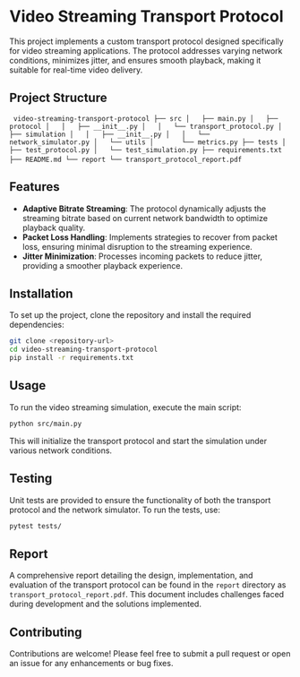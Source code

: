 # Video Streaming Transport Protocol

This project implements a custom transport protocol designed specifically for video streaming applications. The protocol addresses varying network conditions, minimizes jitter, and ensures smooth playback, making it suitable for real-time video delivery.

## Project Structure

` ` `
video-streaming-transport-protocol
├── src
│   ├── main.py
│   ├── protocol
│   │   ├── __init__.py
│   │   └── transport_protocol.py
│   ├── simulation
│   │   ├── __init__.py
│   │   └── network_simulator.py
│   └── utils
│       └── metrics.py
├── tests
│   ├── test_protocol.py
│   └── test_simulation.py
├── requirements.txt
├── README.md
└── report
    └── transport_protocol_report.pdf
` ` `

## Features

- **Adaptive Bitrate Streaming**: The protocol dynamically adjusts the streaming bitrate based on current network bandwidth to optimize playback quality.
- **Packet Loss Handling**: Implements strategies to recover from packet loss, ensuring minimal disruption to the streaming experience.
- **Jitter Minimization**: Processes incoming packets to reduce jitter, providing a smoother playback experience.

## Installation

To set up the project, clone the repository and install the required dependencies:

```bash
git clone <repository-url>
cd video-streaming-transport-protocol
pip install -r requirements.txt
```

## Usage

To run the video streaming simulation, execute the main script:

```bash
python src/main.py
```

This will initialize the transport protocol and start the simulation under various network conditions.

## Testing

Unit tests are provided to ensure the functionality of both the transport protocol and the network simulator. To run the tests, use:

```bash
pytest tests/
```

## Report

A comprehensive report detailing the design, implementation, and evaluation of the transport protocol can be found in the `report` directory as `transport_protocol_report.pdf`. This document includes challenges faced during development and the solutions implemented.

## Contributing

Contributions are welcome! Please feel free to submit a pull request or open an issue for any enhancements or bug fixes.
